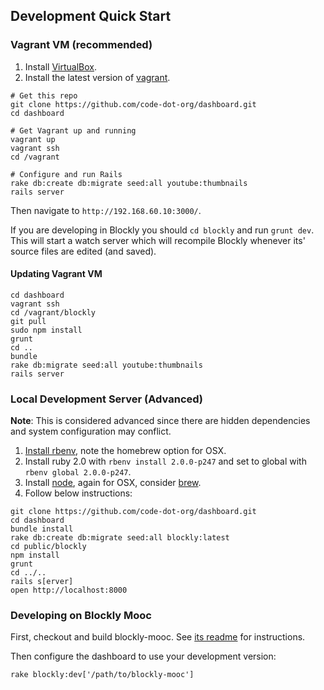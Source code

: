 ## Development Quick Start

### Vagrant VM (recommended)

1. Install [VirtualBox](https://www.virtualbox.org/wiki/Downloads).
2. Install the latest version of [vagrant](http://downloads.vagrantup.com/).

```shell
# Get this repo
git clone https://github.com/code-dot-org/dashboard.git
cd dashboard

# Get Vagrant up and running
vagrant up
vagrant ssh
cd /vagrant

# Configure and run Rails
rake db:create db:migrate seed:all youtube:thumbnails
rails server
```

Then navigate to `http://192.168.60.10:3000/`.

If you are developing in Blockly you should `cd blockly` and run `grunt dev`. This will start a watch server which will recompile Blockly whenever its' source files are edited (and saved).

#### Updating Vagrant VM
```shell
cd dashboard
vagrant ssh
cd /vagrant/blockly
git pull
sudo npm install
grunt
cd ..
bundle
rake db:migrate seed:all youtube:thumbnails
rails server
```
### Local Development Server (Advanced)

__Note__: This is considered advanced since there are hidden dependencies and system configuration may conflict.

1. [Install rbenv](https://github.com/sstephenson/rbenv#installation), note the homebrew option for OSX.
2. Install ruby 2.0 with `rbenv install 2.0.0-p247` and set to global with `rbenv global 2.0.0-p247`.
3. Install [node](http://nodejs.org/download/), again for OSX, consider [brew](http://madebyhoundstooth.com/blog/install-node-with-homebrew-on-os-x/).
4. Follow below instructions:

```shell
git clone https://github.com/code-dot-org/dashboard.git
cd dashboard
bundle install
rake db:create db:migrate seed:all blockly:latest
cd public/blockly
npm install
grunt
cd ../..
rails s[erver]
open http://localhost:8000
```

### Developing on Blockly Mooc

First, checkout and build blockly-mooc. See [its readme][1] for instructions.

Then configure the dashboard to use your development version:

```shell
rake blockly:dev['/path/to/blockly-mooc']
```

[1]: https://github.com/code-dot-org/blockly/blob/master/README.md
